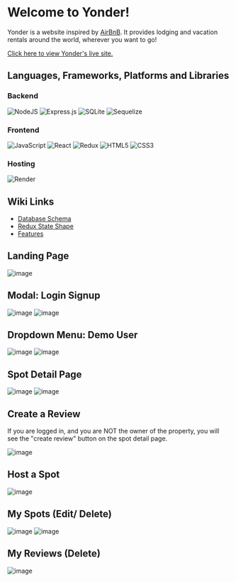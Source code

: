 # Welcome to Yonder!

Yonder is a website inspired by [AirBnB](https://airbnb.com/). It provides lodging and vacation rentals around the world, wherever you want to go!

[Click here to view Yonder's live site.](https://airbnb-xfvw.onrender.com/)

## Languages, Frameworks, Platforms and Libraries

### Backend

![NodeJS](https://img.shields.io/badge/node.js-6DA55F?style=for-the-badge&logo=node.js&logoColor=white) ![Express.js](https://img.shields.io/badge/express.js-%23404d59.svg?style=for-the-badge&logo=express&logoColor=%2361DAFB) ![SQLite](https://img.shields.io/badge/sqlite-%2307405e.svg?style=for-the-badge&logo=sqlite&logoColor=white) ![Sequelize](https://img.shields.io/badge/Sequelize-52B0E7?style=for-the-badge&logo=Sequelize&logoColor=white)

### Frontend

![JavaScript](https://img.shields.io/badge/javascript-%23323330.svg?style=for-the-badge&logo=javascript&logoColor=%23F7DF1E) ![React](https://img.shields.io/badge/react-%2320232a.svg?style=for-the-badge&logo=react&logoColor=%2361DAFB) ![Redux](https://img.shields.io/badge/redux-%23593d88.svg?style=for-the-badge&logo=redux&logoColor=white) ![HTML5](https://img.shields.io/badge/html5-%23E34F26.svg?style=for-the-badge&logo=html5&logoColor=white) ![CSS3](https://img.shields.io/badge/css3-%231572B6.svg?style=for-the-badge&logo=css3&logoColor=white)

### Hosting

![Render](https://img.shields.io/badge/Render-%46E3B7.svg?style=for-the-badge&logo=render&logoColor=white)

## Wiki Links

- [Database Schema](https://github.com/akyoshicode/airBnB/wiki/Database-Schema)
- [Redux State Shape](https://github.com/akyoshicode/airBnB/wiki/Redux-Store-Shape)
- [Features](https://github.com/akyoshicode/airBnB/wiki/Feature-List)

## Landing Page

![image](https://user-images.githubusercontent.com/105009371/208249665-7ca029b7-3bba-49a4-9a38-3327a201c44f.png)

## Modal: Login Signup

![image](https://user-images.githubusercontent.com/105009371/208254680-2ac53a8e-c618-4afb-a64f-59588700f4d4.png)
![image](https://user-images.githubusercontent.com/105009371/208254685-10b57f0f-ac9d-4d86-9515-512ba8d21672.png)

## Dropdown Menu: Demo User

![image](https://user-images.githubusercontent.com/105009371/208250405-04c6d8d0-607c-408a-a79d-056cd2586bfc.png)
![image](https://user-images.githubusercontent.com/105009371/208250411-a41cb0ae-4048-47e8-9b71-6c7e55b52c3f.png)

## Spot Detail Page

![image](https://user-images.githubusercontent.com/105009371/208353411-1144bc9c-8d5a-4dd1-9345-7e9a980eeb9b.png)
![image](https://user-images.githubusercontent.com/105009371/208353398-0a2fc221-0025-4df1-ba8c-d65002cf38fc.png)

## Create a Review

If you are logged in, and you are NOT the owner of the property, you will see the "create review" button on the spot detail page.

![image](https://user-images.githubusercontent.com/105009371/208353557-93c6ce9b-9f37-41d5-989e-86286ea4bbde.png)

## Host a Spot

![image](https://user-images.githubusercontent.com/105009371/208250580-89153c15-636d-4e79-a309-17a641b31826.png)

## My Spots (Edit/ Delete)

![image](https://user-images.githubusercontent.com/105009371/208254463-fa2e9f7b-7685-46fa-a028-c4875e40df46.png)
![image](https://user-images.githubusercontent.com/105009371/208254481-9596a8fb-7ef0-4735-8aeb-dca8dd0261ec.png)

## My Reviews (Delete)

![image](https://user-images.githubusercontent.com/105009371/208353792-a24c9fa9-db2e-462a-84bf-362438e3876b.png)


